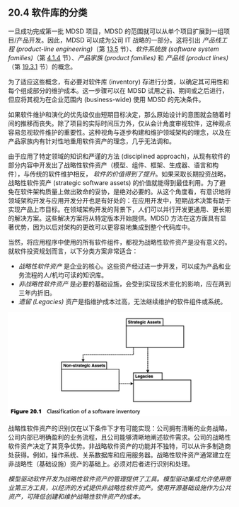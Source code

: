 ## 20.4 软件库的分类
一旦成功完成第一批 MDSD 项目，MDSD 的范围就可以从单个项目扩展到一组项目/产品开发。因此，MDSD 可以成为公司 IT 战略的一部分。这将引出 *产品线工程 (product-line engineering)*（第 [13.5](../ch13/5.md) 节）、*软件系统族 (software system families)*（第 [4.1.4](../ch4/1.md#414-软件系统族) 节）、*产品家族 (product families)* 和 *产品线 (product lines)*（第 [19.3.1](../ch19/3.md#1931-术语) 节）的概念。

为了适应这些概念，有必要对软件库 (inventory) 存进行分类，以确定其可用性和每个组成部分的维护成本。这一步骤可以在 MDSD 试用之前、期间或之后进行，但应将其视为在企业范围内 (business-wide) 使用 MDSD 的先决条件。

如果软件维护和演化的优先级仅由短期目标决定，那么原始设计的意图就会随着时间的推移而丧失。除了项目的实际时间压力外，仅从会计角度审视软件，这种观点容易忽视软件维护的重要性。这种视角与逐步构建和维护领域架构的理念，以及在产品家族内有针对性地重用软件资产的理念，几乎无法调和。

由于应用了特定领域的知识和严谨的方法 (disciplined approach)，从现有软件的部分内容中开发出了战略性软件资产（模型、组件、框架、生成器、语言和构件），与传统的软件维护相反， *软件的价值得到了提升*。如果采取长期投资战略，战略性软件资产 (strategic software assets) 的价值就能得到最佳利用。为了避免在软件架构质量上做出致命的妥协，是绝对必要的。从这个角度看，有意识地将领域架构开发与应用开发分开也是有好处的：在应用开发中，短期战术决策有助于实现产品上市目标。在领域架构开发的背景下，人们可以并行开发更通用、更长期的解决方案。这些解决方案将从特定版本开始提供。MDSD 方法在这方面具有显著优势，因为以后对架构的更改可以更容易地集成到整个代码库中。

当然，将应用程序中使用的所有软件组件，都视为战略性软件资产是没有意义的。就软件投资规划而言，以下分类方案非常适合：

- *战略性软件资产* 是企业的核心。这些资产经过进一步开发，可以成为产品和业务流程的人/机均可读的知识库。
- *非战略性软件资产* 是必要的基础设施，会受到实现技术变化的影响，应在两到三年内折旧。
- *遗留 (Legacies)* 资产是指维护成本过高，无法继续维护的软件组件或系统。

![Figure 20.1](../img/f20.1.png)

战略性软件资产的识别仅在以下条件下才有可能实现：公司拥有清晰的业务战略，公司内部已明确盈利的业务流程，且公司能够清晰地阐述软件需求。公司的战略性软件资产决定了其竞争优势。非战略软件资产的功能并不独特，可以从许多制造商处获得。例如，操作系统、关系数据库和应用服务器。战略性软件资产通常建立在非战略性（基础设施）资产的基础上。必须对后者进行识别和处理。

*模型驱动软件开发为战略性软件资产的管理提供了工具。模型驱动集成允许使用商业第三方工具，以经济的方式提供非战略性软件资产。使用开源基础设施作为公共资产，可降低创建和维护战略性软件资产的成本。*



